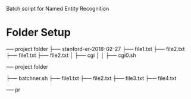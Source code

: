 Batch script for Named Entity Recognition

# Folder Setup
── project folder
├── stanford-er-2018-02-27
├── file1.txt
├── file2.txt
├── file1.txt
├── file2.txt
│   ├── cgi
│   │   ├── cgi0.sh


── project folder

├── batchner.sh
├── file1.txt
├── file2.txt
├── file3.txt
├── file4.txt

── pr